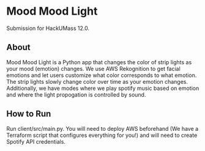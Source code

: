 # Mood Mood Light

Submission for HackUMass 12.0.

## About

Mood Mood Light is a Python app that changes the color of strip lights as your mood (emotion) changes. We use AWS Rekognition to get facial emotions and let users customize what color corresponds to what emotion. The strip lights slowly change color over time as your emotion changes. Additionally, we have modes where we play spotify music based on emotion and where the light propogation is controlled by sound.

## How to Run
Run client/src/main.py. You will need to deploy AWS beforehand (We have a Terraform script that configures everything for you!) and will need to create Spotify API credentials.


